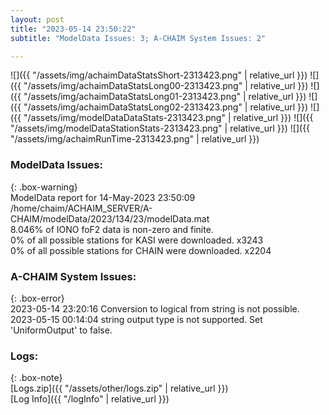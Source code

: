 ```yaml
---
layout: post
title: "2023-05-14 23:50:22"
subtitle: "ModelData Issues: 3; A-CHAIM System Issues: 2"

---
```


![]({{ "/assets/img/achaimDataStatsShort-2313423.png" | relative_url }})
![]({{ "/assets/img/achaimDataStatsLong00-2313423.png" | relative_url }})
![]({{ "/assets/img/achaimDataStatsLong01-2313423.png" | relative_url }})
![]({{ "/assets/img/achaimDataStatsLong02-2313423.png" | relative_url }})
![]({{ "/assets/img/modelDataDataStats-2313423.png" | relative_url }})
![]({{ "/assets/img/modelDataStationStats-2313423.png" | relative_url }})
![]({{ "/assets/img/achaimRunTime-2313423.png" | relative_url }})


### ModelData Issues:  
  
{: .box-warning}  
 ModelData report for 14-May-2023 23:50:09   
 /home/chaim/ACHAIM_SERVER/A-CHAIM/modelData/2023/134/23/modelData.mat   
 8.046% of IONO foF2 data is non-zero and finite.   
 0% of all possible stations for KASI were downloaded. x3243   
 0% of all possible stations for CHAIN were downloaded. x2204   
  
### A-CHAIM System Issues:  
  
{: .box-error}  
2023-05-14 23:20:16 Conversion to logical from string is not possible.  
2023-05-15 00:14:04 string output type is not supported. Set 'UniformOutput' to false.  

### Logs:  
  
{: .box-note}  
[Logs.zip]({{ "/assets/other/logs.zip" | relative_url }})  
[Log Info]({{ "/logInfo" | relative_url }})  
